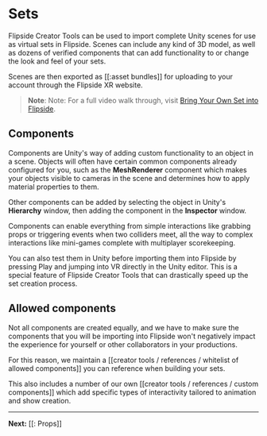 # Sets

Flipside Creator Tools can be used to import complete Unity scenes for use as virtual sets in Flipside. Scenes can include any kind of 3D model, as well as dozens of verified components that can add functionality to or change the look and feel of your sets.

Scenes are then exported as [[:asset bundles]] for uploading to your account through the Flipside XR website.

>**Note**:  Note: For a full video walk through, visit [Bring Your Own Set into Flipside](https://youtu.be/NRZVqk6wswc).

## Components

Components are Unity's way of adding custom functionality to an object in a scene. Objects will often have certain common components already configured for you, such as the **MeshRenderer** component which makes your objects visible to cameras in the scene and determines how to apply material properties to them.

Other components can be added by selecting the object in Unity's **Hierarchy** window, then adding the component in the **Inspector** window.

Components can enable everything from simple interactions like grabbing props or triggering events when two colliders meet, all the way to complex interactions like mini-games complete with multiplayer scorekeeping.

You can also test them in Unity before importing them into Flipside by pressing Play and jumping into VR directly in the Unity editor. This is a special feature of Flipside Creator Tools that can drastically speed up the set creation process.

## Allowed components

Not all components are created equally, and we have to make sure the components that you will be importing into Flipside won't negatively impact the experience for yourself or other collaborators in your productions.

For this reason, we maintain a [[creator tools / references / whitelist of allowed components]] you can reference when building your sets.

This also includes a number of our own [[creator tools / references / custom components]] which add specific types of interactivity tailored to animation and show creation.

---

**Next:** [[: Props]]
